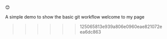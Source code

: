 

:blush:













A simple demo to show the basic git workflow
welcome to my page
>>>>>> 125065813e939a806e0960eae821072eea6dc863
